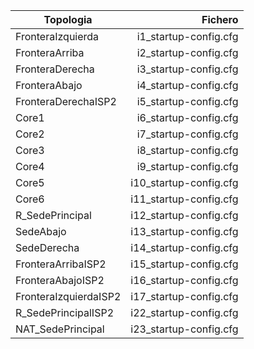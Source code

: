 | Topologia         | Fichero               |
| ----------------- |----------------------:|
| FronteraIzquierda | i1_startup-config.cfg |
| FronteraArriba    | i2_startup-config.cfg |
| FronteraDerecha   | i3_startup-config.cfg |
| FronteraAbajo     | i4_startup-config.cfg |
| FronteraDerechaISP2 | i5_startup-config.cfg |
| Core1 | i6_startup-config.cfg |
| Core2 | i7_startup-config.cfg |
| Core3 | i8_startup-config.cfg |
| Core4 | i9_startup-config.cfg |
| Core5 | i10_startup-config.cfg |
| Core6 | i11_startup-config.cfg |
| R_SedePrincipal | i12_startup-config.cfg |
| SedeAbajo | i13_startup-config.cfg |
| SedeDerecha | i14_startup-config.cfg |
| FronteraArribaISP2 | i15_startup-config.cfg |
| FronteraAbajoISP2 | i16_startup-config.cfg |
| FronteraIzquierdaISP2 | i17_startup-config.cfg |
| R_SedePrincipalISP2 | i22_startup-config.cfg |
| NAT_SedePrincipal | i23_startup-config.cfg |

